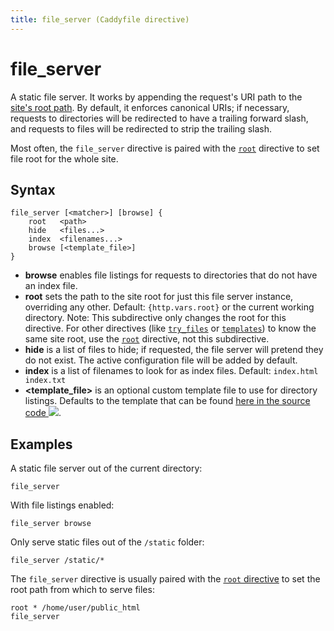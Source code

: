 ```yaml
---
title: file_server (Caddyfile directive)
---
```


# file_server

A static file server. It works by appending the request's URI path to the [site's root path](/docs/caddyfile/directives/root). By default, it enforces canonical URIs; if necessary, requests to directories will be redirected to have a trailing forward slash, and requests to files will be redirected to strip the trailing slash.

Most often, the `file_server` directive is paired with the [`root`](/docs/caddyfile/directives/root) directive to set file root for the whole site.


## Syntax

```caddy-d
file_server [<matcher>] [browse] {
	root   <path>
	hide   <files...>
	index  <filenames...>
	browse [<template_file>]
}
```

- **browse** enables file listings for requests to directories that do not have an index file.
- **root** sets the path to the site root for just this file server instance, overriding any other. Default: `{http.vars.root}` or the current working directory. Note: This subdirective only changes the root for this directive. For other directives (like [`try_files`](/docs/caddyfile/directives/try_files) or [`templates`](/docs/caddyfile/directives/templates)) to know the same site root, use the [`root`](/docs/caddyfile/directives/root) directive, not this subdirective.
- **hide** is a list of files to hide; if requested, the file server will pretend they do not exist. The active configuration file will be added by default.
- **index** is a list of filenames to look for as index files. Default: `index.html index.txt`
- **<template_file>** is an optional custom template file to use for directory listings. Defaults to the template that can be found [here in the source code <img src="/resources/images/external-link.svg">](https://github.com/caddyserver/caddy/blob/master/modules/caddyhttp/fileserver/browsetpl.go).


## Examples

A static file server out of the current directory:

```caddy-d
file_server
```

With file listings enabled:

```caddy-d
file_server browse
```

Only serve static files out of the `/static` folder:

```caddy-d
file_server /static/*
```

The `file_server` directive is usually paired with the [`root` directive](/docs/caddyfile/directives/root) to set the root path from which to serve files:

```caddy-d
root * /home/user/public_html
file_server
```
